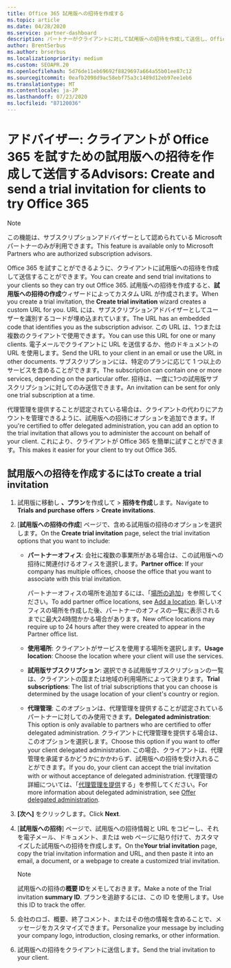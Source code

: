 ```yaml
---
title: Office 365 試用版への招待を作成する
ms.topic: article
ms.date: 04/28/2020
ms.service: partner-dashboard
description: パートナーがクライアントに対して試用版への招待を作成して送信し、Office 365 を試す方法について説明します。 パートナーは、承認されたサブスクリプションアドバイザーです。
author: BrentSerbus
ms.author: brserbus
ms.localizationpriority: medium
ms.custom: SEOAPR.20
ms.openlocfilehash: 5d76de11eb69692f8829697a664a55b01ee87c12
ms.sourcegitcommit: 0eafb2098d9ac58ebf75a3c1489d12eb97ee1eb6
ms.translationtype: MT
ms.contentlocale: ja-JP
ms.lasthandoff: 07/23/2020
ms.locfileid: "87120036"
---
```

# <a name="advisors-create-and-send-a-trial-invitation-for-clients-to-try-office-365"></a><span data-ttu-id="0c594-104">アドバイザー: クライアントが Office 365 を試すための試用版への招待を作成して送信する</span><span class="sxs-lookup"><span data-stu-id="0c594-104">Advisors: Create and send a trial invitation for clients to try Office 365</span></span>

> [!NOTE]
> <span data-ttu-id="0c594-105">この機能は、サブスクリプションアドバイザーとして認められている Microsoft パートナーのみが利用できます。</span><span class="sxs-lookup"><span data-stu-id="0c594-105">This feature is available only to Microsoft Partners who are authorized subscription advisors.</span></span>

<span data-ttu-id="0c594-106">Office 365 を試すことができるように、クライアントに試用版への招待を作成して送信することができます。</span><span class="sxs-lookup"><span data-stu-id="0c594-106">You can create and send trial invitations to your clients so they can try out Office 365.</span></span> <span data-ttu-id="0c594-107">試用版への招待を作成すると、**試用版への招待の作成**ウィザードによってカスタム URL が作成されます。</span><span class="sxs-lookup"><span data-stu-id="0c594-107">When you create a trial invitation, the **Create trial invitation** wizard creates a custom URL for you.</span></span> <span data-ttu-id="0c594-108">URL には、サブスクリプションアドバイザーとしてユーザーを識別するコードが埋め込まれています。</span><span class="sxs-lookup"><span data-stu-id="0c594-108">The URL has an embedded code that identifies you as the subscription advisor.</span></span> <span data-ttu-id="0c594-109">この URL は、1つまたは複数のクライアントで使用できます。</span><span class="sxs-lookup"><span data-stu-id="0c594-109">You can use this URL for one or many clients.</span></span> <span data-ttu-id="0c594-110">電子メールでクライアントに URL を送信するか、他のドキュメントの URL を使用します。</span><span class="sxs-lookup"><span data-stu-id="0c594-110">Send the URL to your client in an email or use the URL in other documents.</span></span> <span data-ttu-id="0c594-111">サブスクリプションには、特定のプランに応じて 1 つ以上のサービスを含めることができます。</span><span class="sxs-lookup"><span data-stu-id="0c594-111">The subscription can contain one or more services, depending on the particular offer.</span></span> <span data-ttu-id="0c594-112">招待は、一度に1つの試用版サブスクリプションに対してのみ送信できます。</span><span class="sxs-lookup"><span data-stu-id="0c594-112">An invitation can be sent for only one trial subscription at a time.</span></span>

<span data-ttu-id="0c594-113">代理管理を提供することが認定されている場合は、クライアントの代わりにアカウントを管理できるように、試用版への招待にオプションを追加できます。</span><span class="sxs-lookup"><span data-stu-id="0c594-113">If you're certified to offer delegated administration, you can add an option to the trial invitation that allows you to administer the account on behalf of your client.</span></span> <span data-ttu-id="0c594-114">これにより、クライアントが Office 365 を簡単に試すことができます。</span><span class="sxs-lookup"><span data-stu-id="0c594-114">This makes it easier for your client to try out Office 365.</span></span>

## <a name="to-create-a-trial-invitation"></a><span data-ttu-id="0c594-115">試用版への招待を作成するには</span><span class="sxs-lookup"><span data-stu-id="0c594-115">To create a trial invitation</span></span>

1. <span data-ttu-id="0c594-116">試用版に移動し **、プラン**を作成して  >  **招待を作成**します。</span><span class="sxs-lookup"><span data-stu-id="0c594-116">Navigate to **Trials and purchase offers** > **Create invitations**.</span></span>

2. <span data-ttu-id="0c594-117">[**試用版への招待の作成**] ページで、含める試用版の招待のオプションを選択します。</span><span class="sxs-lookup"><span data-stu-id="0c594-117">On the **Create trial invitation** page, select the trial invitation options that you want to include:</span></span>

    - <span data-ttu-id="0c594-118">**パートナーオフィス**: 会社に複数の事業所がある場合は、この試用版への招待に関連付けるオフィスを選択します。</span><span class="sxs-lookup"><span data-stu-id="0c594-118">**Partner office**: If your company has multiple offices, choose the office that you want to associate with this trial invitation.</span></span>

        <span data-ttu-id="0c594-119">パートナーオフィスの場所を追加するには、「[場所の追加](manage-locations.md)」を参照してください。</span><span class="sxs-lookup"><span data-stu-id="0c594-119">To add partner office locations, see [Add a location](manage-locations.md).</span></span> <span data-ttu-id="0c594-120">新しいオフィスの場所を作成した後、パートナーのオフィスの一覧に表示されるまでに最大24時間かかる場合があります。</span><span class="sxs-lookup"><span data-stu-id="0c594-120">New office locations may require up to 24 hours after they were created to appear in the Partner office list.</span></span>

    - <span data-ttu-id="0c594-121">**使用場所**: クライアントがサービスを使用する場所を選択します。</span><span class="sxs-lookup"><span data-stu-id="0c594-121">**Usage location**: Choose the location where your client will use the services.</span></span>
    - <span data-ttu-id="0c594-122">**試用版サブスクリプション**: 選択できる試用版サブスクリプションの一覧は、クライアントの国または地域の利用場所によって決まります。</span><span class="sxs-lookup"><span data-stu-id="0c594-122">**Trial subscriptions**: The list of trial subscriptions that you can choose is determined by the usage location of your client's country or region.</span></span>
    - <span data-ttu-id="0c594-123">**代理管理**: このオプションは、代理管理を提供することが認定されているパートナーに対してのみ使用できます。</span><span class="sxs-lookup"><span data-stu-id="0c594-123">**Delegated administration**: This option is only available to partners who are certified to offer delegated administration.</span></span> <span data-ttu-id="0c594-124">クライアントに代理管理を提供する場合は、このオプションを選択します。</span><span class="sxs-lookup"><span data-stu-id="0c594-124">Choose this option if you want to offer your client delegated administration.</span></span> <span data-ttu-id="0c594-125">この場合、クライアントは、代理管理を承諾するかどうかにかかわらず、試用版への招待を受け入れることができます。</span><span class="sxs-lookup"><span data-stu-id="0c594-125">If you do, your client can accept the trial invitation with or without acceptance of delegated administration.</span></span> <span data-ttu-id="0c594-126">代理管理の詳細については、「[代理管理を提供](customers-revoke-admin-privileges.md)する」を参照してください。</span><span class="sxs-lookup"><span data-stu-id="0c594-126">For more information about delegated administration, see [Offer delegated administration](customers-revoke-admin-privileges.md).</span></span>

3. <span data-ttu-id="0c594-127">**[次へ]** をクリックします。</span><span class="sxs-lookup"><span data-stu-id="0c594-127">Click **Next**.</span></span>

4. <span data-ttu-id="0c594-128">[**試用版への招待**] ページで、試用版への招待情報と URL をコピーし、それを電子メール、ドキュメント、または web ページに貼り付けて、カスタマイズした試用版への招待を作成します。</span><span class="sxs-lookup"><span data-stu-id="0c594-128">On the**Your trial invitation** page, copy the trial invitation information and URL, and then paste it into an email, a document, or a webpage to create a customized trial invitation.</span></span>

    > [!NOTE]
    > <span data-ttu-id="0c594-129">試用版への招待の**概要 ID**をメモしておきます。</span><span class="sxs-lookup"><span data-stu-id="0c594-129">Make a note of the Trial invitation **summary ID**.</span></span> <span data-ttu-id="0c594-130">プランを追跡するには、この ID を使用します。</span><span class="sxs-lookup"><span data-stu-id="0c594-130">Use this ID to track the offer.</span></span>

5. <span data-ttu-id="0c594-131">会社のロゴ、概要、終了コメント、またはその他の情報を含めることで、メッセージをカスタマイズできます。</span><span class="sxs-lookup"><span data-stu-id="0c594-131">Personalize your message by including your company logo, introduction, closing remarks, or other information.</span></span>

6. <span data-ttu-id="0c594-132">試用版への招待をクライアントに送信します。</span><span class="sxs-lookup"><span data-stu-id="0c594-132">Send the trial invitation to your client.</span></span>
